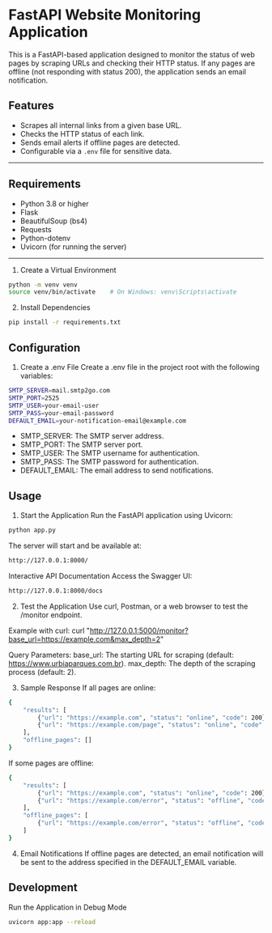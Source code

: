 # FastAPI Website Monitoring Application
This is a FastAPI-based application designed to monitor the status of web pages by scraping URLs and checking their HTTP status. If any pages are offline (not responding with status 200), the application sends an email notification.

## Features

- Scrapes all internal links from a given base URL.
- Checks the HTTP status of each link.
- Sends email alerts if offline pages are detected.
- Configurable via a `.env` file for sensitive data.

---

## Requirements

- Python 3.8 or higher
- Flask
- BeautifulSoup (bs4)
- Requests
- Python-dotenv
- Uvicorn (for running the server)

---

1. Create a Virtual Environment
```bash
python -m venv venv
source venv/bin/activate    # On Windows: venv\Scripts\activate
```

2. Install Dependencies
```bash
pip install -r requirements.txt
```


## Configuration
1. Create a .env File
Create a .env file in the project root with the following variables:
```bash
SMTP_SERVER=mail.smtp2go.com
SMTP_PORT=2525
SMTP_USER=your-email-user
SMTP_PASS=your-email-password
DEFAULT_EMAIL=your-notification-email@example.com
```

* SMTP_SERVER: The SMTP server address.
* SMTP_PORT: The SMTP server port.
* SMTP_USER: The SMTP username for authentication.
* SMTP_PASS: The SMTP password for authentication.
* DEFAULT_EMAIL: The email address to send notifications.


## Usage
1. Start the Application
Run the FastAPI application using Uvicorn:
```bash
python app.py
```

The server will start and be available at:
```bash
http://127.0.0.1:8000/
```
Interactive API Documentation Access the Swagger UI:
```bash
http://127.0.0.1:8000/docs
```

2. Test the Application
Use curl, Postman, or a web browser to test the /monitor endpoint.

Example with curl:
curl "http://127.0.0.1:5000/monitor?base_url=https://example.com&max_depth=2"

Query Parameters:
base_url: The starting URL for scraping (default: https://www.urbiaparques.com.br).
max_depth: The depth of the scraping process (default: 2).

3. Sample Response
If all pages are online:
```bash
{
    "results": [
        {"url": "https://example.com", "status": "online", "code": 200},
        {"url": "https://example.com/page", "status": "online", "code": 200}
    ],
    "offline_pages": []
}
```

If some pages are offline:
```bash
{
    "results": [
        {"url": "https://example.com", "status": "online", "code": 200},
        {"url": "https://example.com/error", "status": "offline", "code": 404}
    ],
    "offline_pages": [
        {"url": "https://example.com/error", "status": "offline", "code": 404}
    ]
}
```

4. Email Notifications
If offline pages are detected, an email notification will be sent to the address specified in the DEFAULT_EMAIL variable.


## Development
Run the Application in Debug Mode
```bash
uvicorn app:app --reload
```